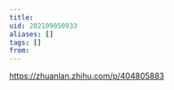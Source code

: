 ```yaml
---
title: 
uid: 202109050933
aliases: []
tags: []
from: 
---
```

https://zhuanlan.zhihu.com/p/404805883